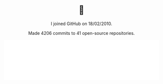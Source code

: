 <h1 align="center">👋</h1>

<p align="center">
  I joined GitHub on 18/02/2010.
</p>

<p align="center">
  Made 4206 commits to 41 open-source repositories.
</p>

<p align="center">
  <img src="https://github.com/hongaar/hongaar/blob/main/.cache/languages.svg">
</p>
